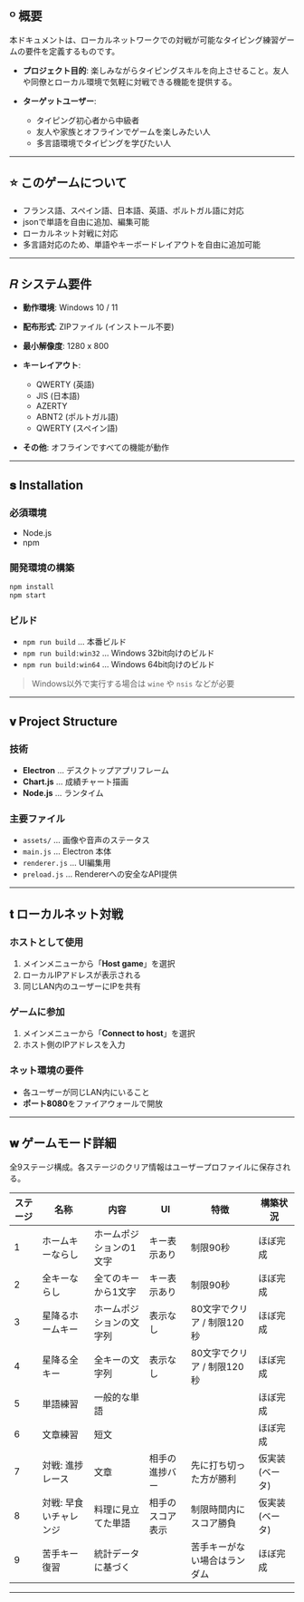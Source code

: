 ## ᴼ 概要

本ドキュメントは、ローカルネットワークでの対戦が可能なタイピング練習ゲームの要件を定義するものです。

* **プロジェクト目的**: 楽しみながらタイピングスキルを向上させること。友人や同僚とローカル環境で気軽に対戦できる機能を提供する。
* **ターゲットユーザー**:

  * タイピング初心者から中級者
  * 友人や家族とオフラインでゲームを楽しみたい人
  * 多言語環境でタイピングを学びたい人

---

## ⭐ このゲームについて

* フランス語、スペイン語、日本語、英語、ポルトガル語に対応
* jsonで単語を自由に追加、編集可能
* ローカルネット対戦に対応
* 多言語対応のため、単語やキーボードレイアウトを自由に追加可能

---

## 𝑅 システム要件

* **動作環境**: Windows 10 / 11
* **配布形式**: ZIPファイル (インストール不要)
* **最小解像度**: 1280 x 800
* **キーレイアウト**:

  * QWERTY (英語)
  * JIS (日本語)
  * AZERTY
  * ABNT2 (ポルトガル語)
  * QWERTY (スペイン語)
* **その他**: オフラインですべての機能が動作

---

## 𝐬 Installation

### 必須環境

* Node.js
* npm

### 開発環境の構築

```bash
npm install
npm start
```

### ビルド

* `npm run build` … 本番ビルド
* `npm run build:win32` … Windows 32bit向けのビルド
* `npm run build:win64` … Windows 64bit向けのビルド

> Windows以外で実行する場合は `wine` や `nsis` などが必要

---

## 𝐯 Project Structure

### 技術

* **Electron** … デスクトップアプリフレーム
* **Chart.js** … 成績チャート描画
* **Node.js** … ランタイム

### 主要ファイル

* `assets/` … 画像や音声のステータス
* `main.js` … Electron 本体
* `renderer.js` … UI編集用
* `preload.js` … Rendererへの安全なAPI提供

---

## 𝐭 ローカルネット対戦

### ホストとして使用

1. メインメニューから「**Host game**」を選択
2. ローカルIPアドレスが表示される
3. 同じLAN内のユーザーにIPを共有

### ゲームに参加

1. メインメニューから「**Connect to host**」を選択
2. ホスト側のIPアドレスを入力

### ネット環境の要件

* 各ユーザーが同じLAN内にいること
* **ポート8080**をファイアウォールで開放

---

## 𝐰 ゲームモード詳細

全9ステージ構成。各ステージのクリア情報はユーザープロファイルに保存される。

| ステージ | 名称           | 内容           | UI       | 特徴                | 構築状況      |
| ---- | ------------ | ------------ | -------- | ----------------- | --------- |
| 1    | ホームキーならし     | ホームポジションの1文字 | キー表示あり   | 制限90秒             | ほぼ完成      |
| 2    | 全キーならし       | 全てのキーから1文字   | キー表示あり   | 制限90秒             | ほぼ完成      |
| 3    | 星降るホームキー     | ホームポジションの文字列 | 表示なし     | 80文字でクリア / 制限120秒 | ほぼ完成      |
| 4    | 星降る全キー       | 全キーの文字列      | 表示なし     | 80文字でクリア / 制限120秒 | ほぼ完成      |
| 5    | 単語練習         | 一般的な単語       |          |                   | ほぼ完成      |
| 6    | 文章練習         | 短文           |          |                   | ほぼ完成      |
| 7    | 対戦: 進捗レース    | 文章           | 相手の進捗バー  | 先に打ち切った方が勝利       | 仮実装 (ベータ) |
| 8    | 対戦: 早食いチャレンジ | 料理に見立てた単語    | 相手のスコア表示 | 制限時間内にスコア勝負       | 仮実装 (ベータ) |
| 9    | 苦手キー復習       | 統計データに基づく    |          | 苦手キーがない場合はランダム    | ほぼ完成       |

---

